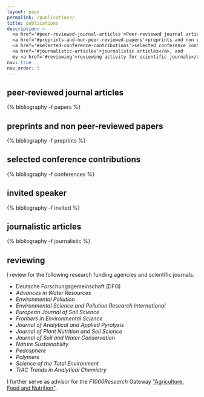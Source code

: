 ```yaml
---
layout: page
permalink: /publications/
title: publications
description: >
  <a href='#peer-reviewed-journal-articles'>Peer-reviewed journal articles</a>,
  <a href='#preprints-and-non-peer-reviewed-papers'>preprints and non peer-reviewed papers</a>,
  <a href='#selected-conference-contributions'>selected conference contributions</a>,
  <a href='#journalistic-articles'>journalistic articles</a>, and
  my <a href='#reviewing'>reviewing activity for scientific journals</a>.
nav: true
nav_order: 3
---
```


## peer-reviewed journal articles

<div class="publications">
  {% bibliography -f papers %}
</div>

## preprints and non peer-reviewed papers

<div class="publications">
  {% bibliography -f preprints %}
</div>

## selected conference contributions

<div class="publications">
  {% bibliography -f conferences %}
</div>

## invited speaker

<div class="publications">
  {% bibliography -f invited %}
</div>

## journalistic articles

<div class="publications">
  {% bibliography -f journalistic %}
</div>

## reviewing

I review for the following research funding agencies and scientific journals.

- Deutsche Forschungsgemeinschaft (DFG)
- *Advances in Water Resources*
- *Environmental Pollution*
- *Environmental Science and Pollution Research International*
- *European Journal of Soil Science*
- *Frontiers in Environmental Science*
- *Journal of Analytical and Applied Pyrolysis*
- *Journal of Plant Nutrition and Soil Science*
- *Journal of Soil and Water Conservation*
- *Nature Sustainability*
- *Pedosphere*
- *Polymers*
- *Science of the Total Environment*
- *TrAC Trends in Analytical Chemistry*

I further serve as advisor for the *F1000Research* Gateway ["Agriculture, Food and Nutrition"](https://f1000research.com/agriculture-food-nutrition).